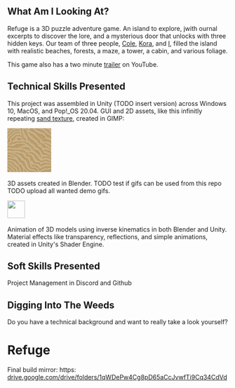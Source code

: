 ## What Am I Looking At?
Refuge is a 3D puzzle adventure game. An island to explore, jwith ournal excerpts to discover the lore, and a mysterious door that unlocks with three hidden keys. Our team of three people, [Cole](https://github.com/colelewis), [Kora](https://github.com/KoraLoud), and [I](https://github.com/ZeHolyQofPower), filled the island with realistic beaches, forests, a maze, a tower, a cabin, and various foliage.

This game also has a two minute [trailer](https://www.youtube.com/watch?v=6IcB0dZ5vS0&t=10s) on YouTube.

## Technical Skills Presented
This project was assembled in Unity (TODO insert version) across Windows 10, MacOS, and Pop!_OS 20.04.
GUI and 2D assets, like this infinitly repeating [sand texture](https://github.com/ZeHolyQofPower/Refuge/blob/main/Assets/Visual/Pictures/sand.png), created in GIMP:


<img src="https://github.com/ZeHolyQofPower/Refuge/blob/main/Assets/Visual/Pictures/sand.png" width="100" height="100"/>

3D assets created in Blender.
TODO test if gifs can be used from this repo
TODO upload all wanted demo gifs.

<img src="https://tenor.com/view/test-gif-19742784.gif" width="40" height="40"/>

Animation of 3D models using inverse kinematics in both Blender and Unity.
Material effects like transparency, reflections, and simple animations, created in Unity's Shader Engine.

## Soft Skills Presented
Project Management in Discord and Github

## Digging Into The Weeds
Do you have a technical background and want to really take a look yourself?

# Refuge
Final build mirror: https: [drive.google.com/drive/folders/1qWDePw4Cg8pD65aCcJvwfTi9Cq34CdVd](https://drive.google.com/drive/folders/1qWDePw4Cg8pD65aCcJvwfTi9Cq34CdVd)
